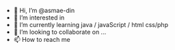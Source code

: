 - 👋 Hi, I’m @asmae-din
- 👀 I’m interested in 
- 🌱 I’m currently learning java / javaScript / html css/php
- 💞️ I’m looking to collaborate on ...
- 📫 How to reach me 

<!---
asmae-din/asmae-din is a ✨ special ✨ repository because its `README.md` (this file) appears on your GitHub profile.
You can click the Preview link to take a look at your changes.
--->
